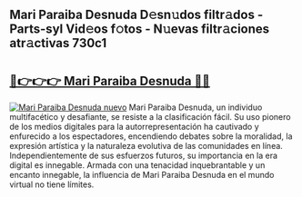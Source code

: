 ## Mari Paraiba Desnuda D𝚎sn𝚞dos filtr𝚊dos - Parts-syI Vid𝚎os f𝚘tos - N𝚞evas filtr𝚊ciones atr𝚊ctivas 730c1

# <h2><a href="http://mb6qro.tromn.icu/?c=Mari+Paraiba+Desnuda">🔗👉👉👉 Mari Paraiba Desnuda 🔗🔗</a></h2>

[![Mari Paraiba Desnuda nuevo](https://i.imgur.com/pEAQMta.gif)](http://mb6qro.tromn.icu/?c=Mari+Paraiba+Desnuda)
Mari Paraiba Desnuda, un individuo multifacético y desafiante, se resiste a la clasificación fácil. Su uso pionero de los medios digitales para la autorrepresentación ha cautivado y enfurecido a los espectadores, encendiendo debates sobre la moralidad, la expresión artística y la naturaleza evolutiva de las comunidades en línea. Independientemente de sus esfuerzos futuros, su importancia en la era digital es innegable. Armada con una tenacidad inquebrantable y un encanto innegable, la influencia de Mari Paraiba Desnuda en el mundo virtual no tiene límites.
